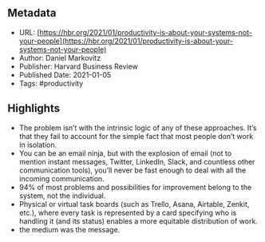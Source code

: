 ## Metadata
* URL: [https://hbr.org/2021/01/productivity-is-about-your-systems-not-your-people](https://hbr.org/2021/01/productivity-is-about-your-systems-not-your-people)
* Author: Daniel Markovitz
* Publisher: Harvard Business Review
* Published Date: 2021-01-05
* Tags: #productivity

## Highlights
* The problem isn’t with the intrinsic logic of any of these approaches. It’s that they fail to account for the simple fact that most people don’t work in isolation.
* You can be an email ninja, but with the explosion of email (not to mention instant messages, Twitter, LinkedIn, Slack, and countless other communication tools), you’ll never be fast enough to deal with all the incoming communication.
* 94% of most problems and possibilities for improvement belong to the system, not the individual.
* Physical or virtual task boards (such as Trello, Asana, Airtable, Zenkit, etc.), where every task is represented by a card specifying who is handling it (and its status) enables a more equitable distribution of work.
* the medium was the message.
